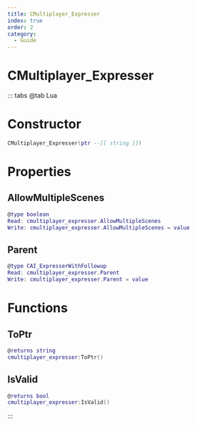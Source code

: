 ```yaml
---
title: CMultiplayer_Expresser
index: true
order: 2
category:
  - Guide
---
```


# CMultiplayer_Expresser

::: tabs
@tab Lua
# Constructor
```lua
CMultiplayer_Expresser(ptr --[[ string ]])
```
# Properties
## AllowMultipleScenes 
```lua
@type boolean
Read: cmultiplayer_expresser.AllowMultipleScenes
Write: cmultiplayer_expresser.AllowMultipleScenes = value
```
## Parent 
```lua
@type CAI_ExpresserWithFollowup
Read: cmultiplayer_expresser.Parent
Write: cmultiplayer_expresser.Parent = value
```
# Functions
## ToPtr
```lua
@returns string
cmultiplayer_expresser:ToPtr()
```
## IsValid
```lua
@returns bool
cmultiplayer_expresser:IsValid()
```

:::